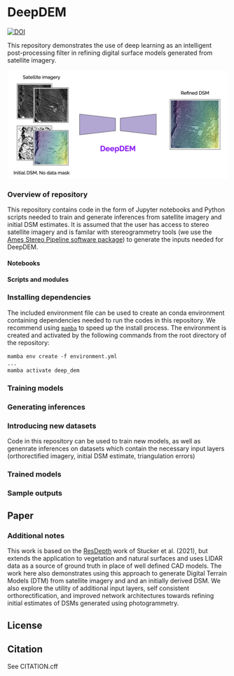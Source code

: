 # DeepDEM
[![DOI](https://zenodo.org/badge/DOI/10.5281/zenodo.14270049.svg)](https://doi.org/10.5281/zenodo.14270049)

This repository demonstrates the use of deep learning as an intelligent post-processing filter in refining digital surface models generated from satellite imagery.

<p align="center">
<img src="docs/DeepDEM block diagram.png" width="800">
</p>

### Overview of repository
This repository contains code in the form of Jupyter notebooks and Python scripts needed to train and generate inferences from satellite imagery and initial DSM estimates. It is assumed that the user has access to stereo satellite imagery and is familar with stereogrammetry tools (we use the [Ames Stereo Pipeline software package](https://stereopipeline.readthedocs.io/en/latest/introduction.html)) to generate the inputs needed for DeepDEM.

#### Notebooks

#### Scripts and modules

### Installing dependencies
The included environment file can be used to create an conda environment containing dependencies needed to run the codes in this repository. We recommend using [`mamba`](https://github.com/conda-forge/miniforge) to speed up the install process. The environment is created and activated by the following commands from the root directory of the repository:

```
mamba env create -f environment.yml
...
mamba activate deep_dem
```

### Training models

### Generating inferences

### Introducing new datasets
Code in this repository can be used to train new models, as well as genenrate inferences on datasets which contain the necessary input layers (orthorectified imagery, initial DSM estimate, triangulation errors)

### Trained models

### Sample outputs

## Paper


### Additional notes
This work is based on the [ResDepth](https://github.com/prs-eth/ResDepth/) work of Stucker et al. (2021), but extends the application to vegetation and natural surfaces and uses LIDAR data as a source of ground truth in place of well defined CAD models. The work here also demonstrates using this approach to generate Digital Terrain Models (DTM) from satellite imagery and and an initially derived DSM. We also explore the utility of additional input layers, self consistent orthorectification, and improved network architectures towards refining initial estimates of DSMs generated using photogrammetry.

## License

## Citation
See CITATION.cff
